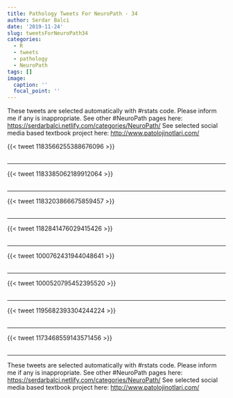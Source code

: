 ```yaml
---
title: Pathology Tweets For NeuroPath - 34
author: Serdar Balci
date: '2019-11-24'
slug: tweetsForNeuroPath34
categories:
  - R
  - tweets
  - pathology
  - NeuroPath
tags: []
image:
  caption: ''
  focal_point: ''
---
```



These tweets are selected automatically with #rstats code. Please inform me if any is inappropriate.
See other #NeuroPath pages here: https://serdarbalci.netlify.com/categories/NeuroPath/ 
See selected social media based textbook project here: http://www.patolojinotlari.com/

{{< tweet 1183566255388676096 >}}
<br>
<br>
<hr>
{{< tweet 1183385062189912064 >}}
<br>
<br>
<hr>
{{< tweet 1183203866675859457 >}}
<br>
<br>
<hr>
{{< tweet 1182841476029415426 >}}
<br>
<br>
<hr>
{{< tweet 1000762431944048641 >}}
<br>
<br>
<hr>
{{< tweet 1000520795452395520 >}}
<br>
<br>
<hr>
{{< tweet 1195682393304244224 >}}
<br>
<br>
<hr>
{{< tweet 1173468559143571456 >}}
<br>
<br>
<hr>


These tweets are selected automatically with #rstats code. Please inform me if any is inappropriate.
See other #NeuroPath pages here: https://serdarbalci.netlify.com/categories/NeuroPath/ 
See selected social media based textbook project here: http://www.patolojinotlari.com/
